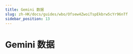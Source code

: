 ```yaml
---
title: Gemini 数据
slug: zh-HK/docs/guides/wbo/Ofsew4ZwoiTspEkbrw5cYr96nTf
sidebar_position: 13
---
```



# Gemini 数据


